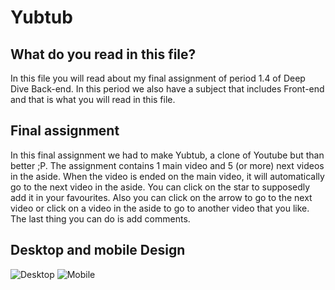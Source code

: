 # Yubtub

## What do you read in this file?
In this file you will read about my final assignment of 
period 1.4 of Deep Dive Back-end. In this period we also have
a subject that includes Front-end and that is what you will read 
in this file. 

## Final assignment
In this final assignment we had to make Yubtub, a clone of Youtube but than better ;P.
The assignment contains 1 main video and 5 (or more) next videos in the aside.
When the video is ended on the main video, it will automatically go to the next video in the
aside. You can click on the star to supposedly add it in your favourites.
Also you can click on the arrow to go to the next video or click on a video in the aside
to go to another video that you like. The last thing you can do is add comments.

## Desktop and mobile Design
![Desktop](desktopImg) ![Mobile](mobileImg)

